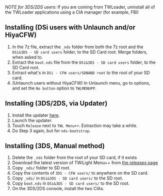 *NOTE for 3DS/2DS users:* If you are coming from TWLoader, uninstall all of the TWLoader applications using a CIA manager (for example, FBI)

## Installing (DSi users with Unlaunch and/or HiyaCFW)
1. In the 7z file, extract the `_nds` folder from both the 7z root and the `DSi&3DS - SD card users` folder, to the SD Card root. Merge folders, when asked to.
2. Extract the `boot.nds` file from the `DSi&3DS - SD card users` folder, to the SD Card root.
3. Extract what's in `DSi - CFW users/SDNAND root` to the root of your SD card.
4. (Unlaunch users without HiyaCFW) In Unlaunch menu, go to options, and set the `No button` option to `TWLMENUPP`.

## Installing (3DS/2DS, via Updater)
1. Install the updater [here](https://github.com/RocketRobz/TWiLightMenu-Updater/releases).
2. Launch the updater.
3. Touch `Release` next to `TWL Menu++`. Extraction may take a while.
4. Do Step 3 again, but for `nds-bootstrap`.

## Installing (3DS, Manual method)
1. Delete the `_nds` folder from the root of your SD card, if it exists
2. Download the latest version of TWiLight Menu++ from [the releases page](https://github.com/RocketRobz/TWiLightMenu/releases)
3. Copy `_nds/` folder to SD root.
4. Copy the contents of `3DS - CFW users/` to anywhere on the SD card.
5. Copy `_nds/` in `DSi&3DS - SD card users/` to the SD root.
6. Copy `boot.nds` in `DSi&3DS - SD card users/` to the SD root.
7. On the 3DS/2DS console, install the two CIAs.